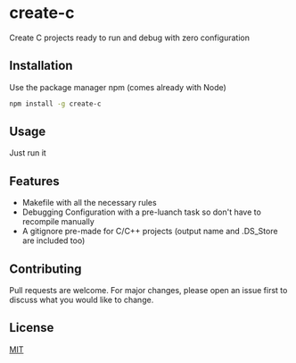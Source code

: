 # create-c

Create C projects ready to run and debug with zero configuration

## Installation

Use the package manager npm (comes already with Node)

```bash
npm install -g create-c
```

## Usage

Just run it

## Features

- Makefile with all the necessary rules
- Debugging Configuration with a pre-luanch task so don't have to recompile manually
- A gitignore pre-made for C/C++ projects (output name and .DS_Store are included too)

## Contributing

Pull requests are welcome. For major changes, please open an issue first to discuss what you would like to change.

## License

[MIT](https://choosealicense.com/licenses/mit/)
